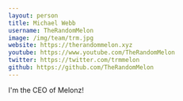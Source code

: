 ```yaml
---
layout: person
title: Michael Webb
username: TheRandomMelon
image: /img/team/trm.jpg
website: https://therandommelon.xyz
youtube: https://www.youtube.com/TheRandomMelon
twitter: https://twitter.com/trmmelon
github: https://github.com/TheRandomMelon
---
```


I'm the CEO of Melonz!
